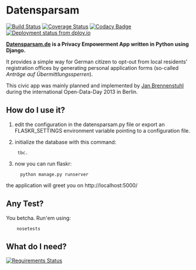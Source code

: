# Datensparsam

[![Build Status](https://api.travis-ci.org/jbspeakr/datensparsam.svg?branch=master)](https://travis-ci.org/jbspeakr/datensparsam)
[![Coverage Status](https://coveralls.io/repos/jbspeakr/datensparsam/badge.svg?branch=master)](https://coveralls.io/r/jbspeakr/datensparsam?branch=master)
[![Codacy Badge](https://www.codacy.com/project/badge/8231e85ef0704c32834d437e9246311d)](https://www.codacy.com/public/jbspeakr/datensparsam.git)
[![Deployment status from dploy.io](https://jbspeakr.dploy.io/badge/23779029953300/19361.png)](http://dploy.io)

**[Datensparsam.de](https://www.datensparsam.de) is a Privacy Empowerment App written in Python using Django.**

It provides a simple way for German citizen to opt-out from local residents' registration offices by generating personal 
application forms (so-called *Anträge auf Übermittlungssperren*).

This civic app was mainly planned and implemented by [Jan Brennenstuhl](http://jan.brennenstuhl.me) during the international Open-Data-Day 2013 in Berlin.

## How do I use it?

1. edit the configuration in the datensparsam.py file or 
   export an FLASKR_SETTINGS environment variable pointing to a configuration file.
2. initialize the database with this command:
        
        tbc.

3. now you can run flaskr:

         python manage.py runserver

the application will greet you on http://localhost:5000/
## Any Test?

You betcha. Run'em using:  
        
        nosetests
    
## What do I need?
    
[![Requirements Status](https://requires.io/github/jbspeakr/datensparsam/requirements.svg?branch=master)](https://requires.io/github/jbspeakr/datensparsam/requirements/?branch=master)


